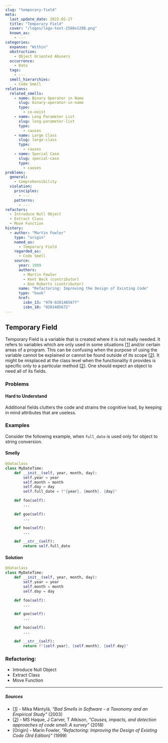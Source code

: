 ```yaml
---
slug: "temporary-field"
meta:
  last_update_date: 2022-02-27
  title: "Temporary Field"
  cover: "/logos/logo-text-2560x1280.png"
  known_as:
    - ---
categories:
  expanse: "Within"
  obstruction:
    - Object Oriented Abusers
  occurrence:
    - Data
  tags:
    - ---
  smell_hierarchies:
    - Code Smell
relations:
  related_smells:
    - name: Binary Operator in Name
      slug: binary-operator-in-name
      type:
        - co-exist
    - name: Long Parameter List
      slug: long-parameter-list
      type:
        - causes
    - name: Large Class
      slug: large-class
      type:
        - causes
    - name: Special Case
      slug: special-case
      type:
        - causes
problems:
  general:
    - Comprehensibility
  violation:
    principles:
      - ---
    patterns:
      - ---
refactors:
  - Introduce Null Object
  - Extract Class
  - Move Function
history:
  - author: "Martin Fowler"
    type: "origin"
    named_as:
      - Temporary Field
    regarded_as:
      - Code Smell
    source:
      year: 1999
      authors:
        - Martin Fowler
        - Kent Beck (contributor)
        - Don Roberts (contributor)
      name: "Refactoring: Improving the Design of Existing Code"
      type: "book"
      href:
        isbn_13: "978-0201485677"
        isbn_10: "0201485672"
---
```


## Temporary Field

Temporary Field is a variable that is created where it is not really needed. It refers to variables which are only used in some situations [[1](#sources)] and/or certain areas of a program. This can be confusing when the purpose of using the variable cannot be explained or cannot be found outside of its scope [[2](#sources)]. It might be misplaced at the class level when the functionality it provides is specific only to a particular method [[2](#sources)]. One should expect an object to need all of its fields.

### Problems

#### **Hard to Understand**

Additional fields clutters the code and strains the cognitive load, by keeping in mind attributes that are useless.

### Examples

<div class="example-block">

Consider the following example, when `full_date` is used only for object to string conversion.

#### Smelly

```py
@dataclass
class MyDateTime:
    def __init__(self, year, month, day):
        self.year = year
        self.month = month
        self.day = day
        self.full_date = f"{year}, {month}, {day}"

    def foo(self):
        ...

    def goo(self):
        ...

    def hoo(self):
        ...

    def __str__(self):
        return self.full_date
```

#### Solution

```py
@dataclass
class MyDateTime:
    def __init__(self, year, month, day):
        self.year = year
        self.month = month
        self.day = day

    def foo(self):
        ...

    def goo(self):
        ...

    def hoo(self):
        ...

    def __str__(self):
        return f"{self.year}, {self.month}, {self.day}"
```

</div>

### Refactoring:

- Introduce Null Object
- Extract Class
- Move Function

---

##### Sources

- [[1](#sources)] - Mika Mäntylä, _"Bad Smells in Software - a Taxonomy and an Empirical Study"_ (2003)
- [[2](#sources)] - MS Haque, J Carver, T Atkison, _"Causes, impacts, and detection approaches of code smell: A survey"_ (2018)
- [Origin] - Marin Fowler, _"Refactoring: Improving the Design of Existing Code (3rd Edition)"_ (1999)
